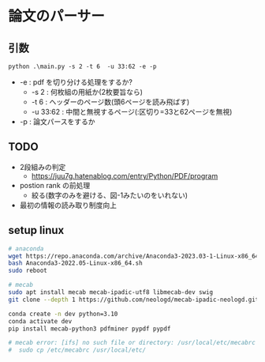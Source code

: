 # 論文のパーサー
## 引数
`python .\main.py -s 2 -t 6  -u 33:62 -e -p`
* -e : pdf を切り分ける処理をするか?
    * -s 2 : 何枚組の用紙か(2枚要旨なら)
    * -t 6 : ヘッダーのページ数(頭6ページを読み飛ばす)
    * -u 33:62 : 中間と無視するページ(:区切り=33と62ページを無視)
* -p : 論文パースをするか
 
## TODO
* 2段組みの判定
  * https://juu7g.hatenablog.com/entry/Python/PDF/program
* postion rank の前処理
  * 絞る(数字のみを避ける、図-1みたいのをいれない)
* 最初の情報の読み取り制度向上




## setup linux
```bash
# anaconda
wget https://repo.anaconda.com/archive/Anaconda3-2023.03-1-Linux-x86_64.sh
bash Anaconda3-2022.05-Linux-x86_64.sh
sudo reboot

# mecab
sudo apt install mecab mecab-ipadic-utf8 libmecab-dev swig
git clone --depth 1 https://github.com/neologd/mecab-ipadic-neologd.git

conda create -n dev python=3.10
conda activate dev
pip install mecab-python3 pdfminer pypdf pypdf

# mecab error: [ifs] no such file or directory: /usr/local/etc/mecabrc
#  sudo cp /etc/mecabrc /usr/local/etc/

```